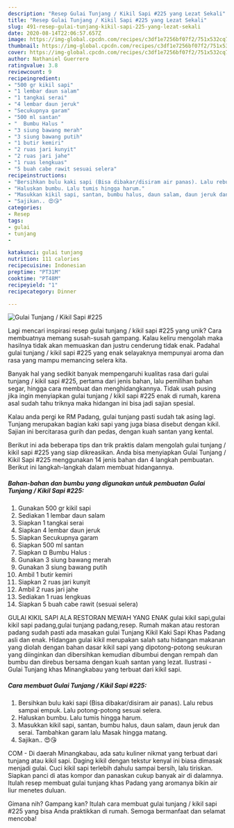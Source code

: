 ```yaml
---
description: "Resep Gulai Tunjang / Kikil Sapi #225 yang Lezat Sekali"
title: "Resep Gulai Tunjang / Kikil Sapi #225 yang Lezat Sekali"
slug: 491-resep-gulai-tunjang-kikil-sapi-225-yang-lezat-sekali
date: 2020-08-14T22:06:57.657Z
image: https://img-global.cpcdn.com/recipes/c3df1e7256bf07f2/751x532cq70/gulai-tunjang-kikil-sapi-225-foto-resep-utama.jpg
thumbnail: https://img-global.cpcdn.com/recipes/c3df1e7256bf07f2/751x532cq70/gulai-tunjang-kikil-sapi-225-foto-resep-utama.jpg
cover: https://img-global.cpcdn.com/recipes/c3df1e7256bf07f2/751x532cq70/gulai-tunjang-kikil-sapi-225-foto-resep-utama.jpg
author: Nathaniel Guerrero
ratingvalue: 3.8
reviewcount: 9
recipeingredient:
- "500 gr kikil sapi"
- "1 lembar daun salam"
- "1 tangkai serai"
- "4 lembar daun jeruk"
- "Secukupnya garam"
- "500 ml santan"
- "  Bumbu Halus "
- "3 siung bawang merah"
- "3 siung bawang putih"
- "1 butir kemiri"
- "2 ruas jari kunyit"
- "2 ruas jari jahe"
- "1 ruas lengkuas"
- "5 buah cabe rawit sesuai selera"
recipeinstructions:
- "Bersihkan bulu kaki sapi (Bisa dibakar/disiram air panas). Lalu rebus sampai empuk. Lalu potong-potong sesuai selera."
- "Haluskan bumbu. Lalu tumis hingga harum."
- "Masukkan kikil sapi, santan, bumbu halus, daun salam, daun jeruk dan serai. Tambahkan garam lalu Masak hingga matang."
- "Sajikan.. 😍😘"
categories:
- Resep
tags:
- gulai
- tunjang
- 

katakunci: gulai tunjang  
nutrition: 111 calories
recipecuisine: Indonesian
preptime: "PT31M"
cooktime: "PT48M"
recipeyield: "1"
recipecategory: Dinner

---
```



![Gulai Tunjang / Kikil Sapi #225](https://img-global.cpcdn.com/recipes/c3df1e7256bf07f2/751x532cq70/gulai-tunjang-kikil-sapi-225-foto-resep-utama.jpg)

Lagi mencari inspirasi resep gulai tunjang / kikil sapi #225 yang unik? Cara membuatnya memang susah-susah gampang. Kalau keliru mengolah maka hasilnya tidak akan memuaskan dan justru cenderung tidak enak. Padahal gulai tunjang / kikil sapi #225 yang enak selayaknya mempunyai aroma dan rasa yang mampu memancing selera kita.

Banyak hal yang sedikit banyak mempengaruhi kualitas rasa dari gulai tunjang / kikil sapi #225, pertama dari jenis bahan, lalu pemilihan bahan segar, hingga cara membuat dan menghidangkannya. Tidak usah pusing jika ingin menyiapkan gulai tunjang / kikil sapi #225 enak di rumah, karena asal sudah tahu triknya maka hidangan ini bisa jadi sajian spesial.

Kalau anda pergi ke RM Padang, gulai tunjang pasti sudah tak asing lagi. Tunjang merupakan bagian kaki sapi yang juga biasa disebut dengan kikil. Sajian ini bercitarasa gurih dan pedas, dengan kuah santan yang kental.


Berikut ini ada beberapa tips dan trik praktis dalam mengolah gulai tunjang / kikil sapi #225 yang siap dikreasikan. Anda bisa menyiapkan Gulai Tunjang / Kikil Sapi #225 menggunakan 14 jenis bahan dan 4 langkah pembuatan. Berikut ini langkah-langkah dalam membuat hidangannya.

<!--inarticleads1-->

##### Bahan-bahan dan bumbu yang digunakan untuk pembuatan Gulai Tunjang / Kikil Sapi #225:

1. Gunakan 500 gr kikil sapi
1. Sediakan 1 lembar daun salam
1. Siapkan 1 tangkai serai
1. Siapkan 4 lembar daun jeruk
1. Siapkan Secukupnya garam
1. Siapkan 500 ml santan
1. Siapkan  ¤ Bumbu Halus :
1. Gunakan 3 siung bawang merah
1. Gunakan 3 siung bawang putih
1. Ambil 1 butir kemiri
1. Siapkan 2 ruas jari kunyit
1. Ambil 2 ruas jari jahe
1. Sediakan 1 ruas lengkuas
1. Siapkan 5 buah cabe rawit (sesuai selera)


GULAI KIKIL SAPI ALA RESTORAN MEWAH YANG ENAK gulai kikil sapi,gulai kikil sapi padang,gulai tunjang padang,resep. Rumah makan atau restoran padang sudah pasti ada masakan gulai Tunjang Kikil Kaki Sapi Khas Padang asli dan enak. Hidangan gulai kikil merupakan salah satu hidangan makanan yang diolah dengan bahan dasar kikil sapi yang dipotong-potong seukuran yang diinginkan dan dibersihkan kemudian dibumbui dengan rempah dan bumbu dan direbus bersama dengan kuah santan yang lezat. Ilustrasi - Gulai Tunjang khas Minangkabau yang terbuat dari kikil sapi. 

<!--inarticleads2-->

##### Cara membuat Gulai Tunjang / Kikil Sapi #225:

1. Bersihkan bulu kaki sapi (Bisa dibakar/disiram air panas). Lalu rebus sampai empuk. Lalu potong-potong sesuai selera.
1. Haluskan bumbu. Lalu tumis hingga harum.
1. Masukkan kikil sapi, santan, bumbu halus, daun salam, daun jeruk dan serai. Tambahkan garam lalu Masak hingga matang.
1. Sajikan.. 😍😘


COM - Di daerah Minangkabau, ada satu kuliner nikmat yang terbuat dari tunjang atau kikil sapi. Daging kikil dengan tekstur kenyal ini biasa dimasak menjadi gulai. Cuci kikil sapi terlebih dahulu sampai bersih, lalu tiriskan. Siapkan panci di atas kompor dan panaskan cukup banyak air di dalamnya. Itulah resep membuat gulai tunjang khas Padang yang aromanya bikin air liur menetes duluan. 

Gimana nih? Gampang kan? Itulah cara membuat gulai tunjang / kikil sapi #225 yang bisa Anda praktikkan di rumah. Semoga bermanfaat dan selamat mencoba!
